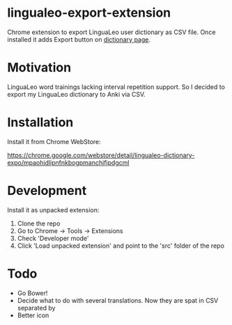 lingualeo-export-extension
==========================

Chrome extension to export LinguaLeo user dictionary as CSV file. Once installed it adds Export button on [dictionary page](http://lingualeo.com/userdict).

Motivation
==========

LinguaLeo word trainings lacking interval repetition support. So I decided to export my LinguaLeo dictionary to Anki via CSV.

Installation
============

Install it from Chrome WebStore:

https://chrome.google.com/webstore/detail/lingualeo-dictionary-expo/mpaohidlipnfnkbogpmanchjfjpdgcml


Development
===========

Install it as unpacked extension:

1. Clone the repo
2. Go to Chrome -> Tools -> Extensions
3. Check 'Developer mode'
4. Click 'Load unpacked extension' and point to the 'src' folder of the repo

Todo
====

- Go Bower!
- Decide what to do with several translations. Now they are spat in CSV separated by <br/>
- Better icon
